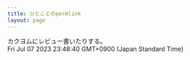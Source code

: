 ```yaml
---
title: ひとことのpermlink
layout: page
---
```

<div class="box" dt="1688741320870">
  カクヨムにレビュー書いたりする。
  <div class="content is-small">Fri Jul 07 2023 23:48:40 GMT+0900 (Japan Standard Time)</div>
</div>